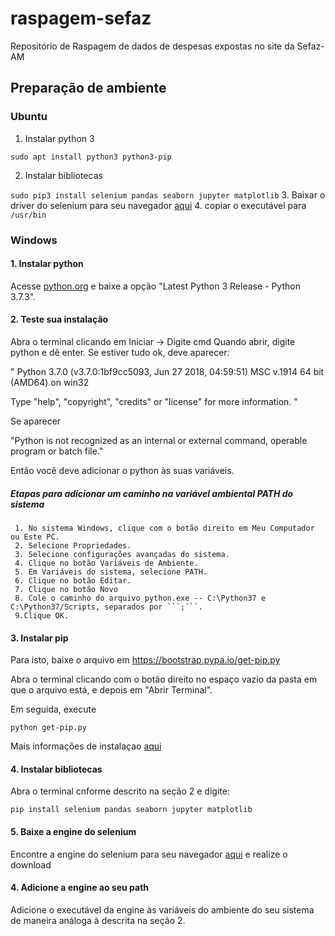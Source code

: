 # raspagem-sefaz
Repositório de Raspagem de dados de despesas expostas no site da Sefaz-AM

## Preparação de ambiente

### Ubuntu
1. Instalar python 3

```sudo apt install python3 python3-pip```

2. Instalar bibliotecas

```sudo pip3 install selenium pandas seaborn jupyter matplotlib```
3. Baixar o driver do selenium para seu navegador [aqui](https://selenium-python.readthedocs.io/installation.html)
4. copiar o executável para ```/usr/bin```

### Windows

#### 1. Instalar python

Acesse [python.org](https://www.python.org/downloads/windows/) e baixe a opção "Latest Python 3 Release - Python 3.7.3".

#### 2. Teste sua instalação

Abra o terminal clicando em Iniciar -> Digite cmd
Quando abrir, digite python e dê enter. Se estiver tudo ok, deve aparecer:

" Python 3.7.0 (v3.7.0:1bf9cc5093, Jun 27 2018, 04:59:51) MSC v.1914 64 bit (AMD64) on win32

Type "help", "copyright", "credits" or "license" for more information. "

Se aparecer

"Python is not recognized as an internal or external command, operable program or batch file."

Então você deve adicionar o python às suas variáveis.

##### Etapas para adicionar um caminho na variável ambiental PATH do sistema

     1. No sistema Windows, clique com o botão direito em Meu Computador ou Este PC.
     2. Selecione Propriedades.
     3. Selecione configurações avançadas do sistema.
     4. Clique no botão Variáveis de Ambiente.
     5. Em Variáveis do sistema, selecione PATH.
     6. Clique no botão Editar.
     7. Clique no botão Novo
     8. Cole o caminho do arquivo python.exe -- C:\Python37 e C:\Python37/Scripts, separados por ```;```.
     9.Clique OK.
#### 3. Instalar pip
Para isto, baixe o arquivo em https://bootstrap.pypa.io/get-pip.py

Abra o terminal clicando com o botão direito no espaço vazio da pasta em que o arquivo está, e depois em "Abrir Terminal".

Em seguida, execute

```python get-pip.py```

Mais informações de instalaçao [aqui](http://pythonclub.com.br/instalacao-python-django-windows.html)

#### 4. Instalar bibliotecas
Abra o terminal cnforme descrito na seção 2 e digite:

```pip install selenium pandas seaborn jupyter matplotlib```

#### 5. Baixe a engine do selenium
Encontre a engine do selenium para seu navegador [aqui](https://selenium-python.readthedocs.io/installation.html) e realize o download

#### 4. Adicione a engine ao seu path
Adicione o executável da engine às variáveis do ambiente do seu sistema de maneira análoga à descrita na seção 2.
